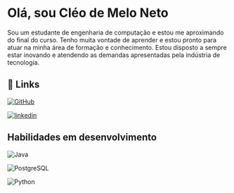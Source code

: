 
# Olá, sou Cléo de Melo Neto

Sou um estudante de engenharia de computação e estou me aproximando do final do curso. Tenho muita vontade de aprender e estou pronto para atuar na minha área de formação e conhecimento. Estou disposto a sempre estar inovando e atendendo as demandas apresentadas pela indústria de tecnologia.

## 🔗 Links
[![GitHub](https://img.shields.io/badge/GitHub-100000?style=for-the-badge&logo=github&logoColor=white)](https://github.com/CleoMelo)

[![linkedin](https://img.shields.io/badge/linkedin-0A66C2?style=for-the-badge&logo=linkedin&logoColor=white)](https://www.linkedin.com/in/cléo-de-melo-neto-62a9b11b0/)

## Habilidades em desenvolvimento
![Java](https://img.shields.io/badge/java-%23ED8B00.svg?style=for-the-badge&logo=openjdk&logoColor=white)

![PostgreSQL](https://img.shields.io/badge/PostgreSQL-000?style=for-the-badge&logo=postgresql)

![Python](https://img.shields.io/badge/python-3670A0?style=for-the-badge&logo=python&logoColor=ffdd54)
